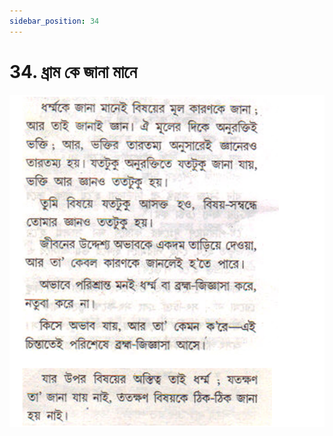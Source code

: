 ```yaml
---
sidebar_position: 34
---
```



# 34.   ধ্রাম কে জানা মানে

![ধ্রাম কে জানা মানে](../../../static/img/bengali/verse34.png)